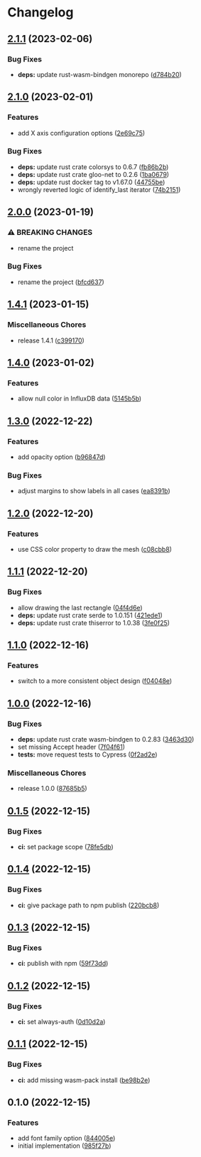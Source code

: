 # Changelog

## [2.1.1](https://github.com/cailloumajor/influxdb-utils-wasm/compare/v2.1.0...v2.1.1) (2023-02-06)


### Bug Fixes

* **deps:** update rust-wasm-bindgen monorepo ([d784b20](https://github.com/cailloumajor/influxdb-utils-wasm/commit/d784b20b0cfcaa13447fbb48bf0e7862118f64bf))

## [2.1.0](https://github.com/cailloumajor/influxdb-utils-wasm/compare/v2.0.0...v2.1.0) (2023-02-01)


### Features

* add X axis configuration options ([2e69c75](https://github.com/cailloumajor/influxdb-utils-wasm/commit/2e69c75973e628d39abde7bed5358345521fff3b))


### Bug Fixes

* **deps:** update rust crate colorsys to 0.6.7 ([fb86b2b](https://github.com/cailloumajor/influxdb-utils-wasm/commit/fb86b2bc9de8e2c04439a36d0a32205a0ed259fb))
* **deps:** update rust crate gloo-net to 0.2.6 ([1ba0679](https://github.com/cailloumajor/influxdb-utils-wasm/commit/1ba0679731eb5abde2f77871375fe2cdcb21dcc4))
* **deps:** update rust docker tag to v1.67.0 ([44755be](https://github.com/cailloumajor/influxdb-utils-wasm/commit/44755be7d0f1a58d80c6fb4fc8da909715c90789))
* wrongly reverted logic of identify_last iterator ([74b2151](https://github.com/cailloumajor/influxdb-utils-wasm/commit/74b2151ab60e61d4d5b31e62afc99ab029fe9e87))

## [2.0.0](https://github.com/cailloumajor/influxdb-utils-wasm/compare/v1.4.1...v2.0.0) (2023-01-19)


### ⚠ BREAKING CHANGES

* rename the project

### Bug Fixes

* rename the project ([bfcd637](https://github.com/cailloumajor/influxdb-utils-wasm/commit/bfcd6377b645e95df9ee41430a8750822f3da7c6))

## [1.4.1](https://github.com/cailloumajor/influxdb-utils-wasm/compare/v1.4.0...v1.4.1) (2023-01-15)


### Miscellaneous Chores

* release 1.4.1 ([c399170](https://github.com/cailloumajor/influxdb-utils-wasm/commit/c39917042dfcc6f0c29c6206370bfe20ba5565ea))

## [1.4.0](https://github.com/cailloumajor/influxdb-utils-wasm/compare/v1.3.0...v1.4.0) (2023-01-02)


### Features

* allow null color in InfluxDB data ([5145b5b](https://github.com/cailloumajor/influxdb-utils-wasm/commit/5145b5b61f9bf33333f09a5dd4819ffee97ed4bd))

## [1.3.0](https://github.com/cailloumajor/influxdb-utils-wasm/compare/v1.2.0...v1.3.0) (2022-12-22)


### Features

* add opacity option ([b96847d](https://github.com/cailloumajor/influxdb-utils-wasm/commit/b96847d2821c46050dcea462f744f9750e31eb27))


### Bug Fixes

* adjust margins to show labels in all cases ([ea8391b](https://github.com/cailloumajor/influxdb-utils-wasm/commit/ea8391b93695dca9cdbbde796c3b10f21b4d5dbe))

## [1.2.0](https://github.com/cailloumajor/influxdb-utils-wasm/compare/v1.1.1...v1.2.0) (2022-12-20)


### Features

* use CSS color property to draw the mesh ([c08cbb8](https://github.com/cailloumajor/influxdb-utils-wasm/commit/c08cbb84c0152638d8f74f4ddf678a1a33153bfc))

## [1.1.1](https://github.com/cailloumajor/influxdb-utils-wasm/compare/v1.1.0...v1.1.1) (2022-12-20)


### Bug Fixes

* allow drawing the last rectangle ([04f4d6e](https://github.com/cailloumajor/influxdb-utils-wasm/commit/04f4d6e2d9a2512320c16c613763378bda437250))
* **deps:** update rust crate serde to 1.0.151 ([421ede1](https://github.com/cailloumajor/influxdb-utils-wasm/commit/421ede1600faf1139e3bbddf6ebdbd07e8fddd4d))
* **deps:** update rust crate thiserror to 1.0.38 ([3fe0f25](https://github.com/cailloumajor/influxdb-utils-wasm/commit/3fe0f25ab10bef844ead5cb67780864a5dcec788))

## [1.1.0](https://github.com/cailloumajor/influxdb-utils-wasm/compare/v1.0.0...v1.1.0) (2022-12-16)


### Features

* switch to a more consistent object design ([f04048e](https://github.com/cailloumajor/influxdb-utils-wasm/commit/f04048e685c0e57c2bb72286e9ff6c1129686133))

## [1.0.0](https://github.com/cailloumajor/influxdb-utils-wasm/compare/v0.1.5...v1.0.0) (2022-12-16)


### Bug Fixes

* **deps:** update rust crate wasm-bindgen to 0.2.83 ([3463d30](https://github.com/cailloumajor/influxdb-utils-wasm/commit/3463d30de8899e33702579c542263757fab96a71))
* set missing Accept header ([7f04f61](https://github.com/cailloumajor/influxdb-utils-wasm/commit/7f04f611301a3c87e4df910c38525180f981633e))
* **tests:** move request tests to Cypress ([0f2ad2e](https://github.com/cailloumajor/influxdb-utils-wasm/commit/0f2ad2e8de2bebe59ef0e034513b68784dafaf56))


### Miscellaneous Chores

* release 1.0.0 ([87685b5](https://github.com/cailloumajor/influxdb-utils-wasm/commit/87685b5286e212c42a0b218a33438fbc8c3978f6))

## [0.1.5](https://github.com/cailloumajor/influxdb-utils-wasm/compare/v0.1.4...v0.1.5) (2022-12-15)


### Bug Fixes

* **ci:** set package scope ([78fe5db](https://github.com/cailloumajor/influxdb-utils-wasm/commit/78fe5dbfe1dcee7bbeb63cf48a35e4352b96b0f3))

## [0.1.4](https://github.com/cailloumajor/influxdb-utils-wasm/compare/v0.1.3...v0.1.4) (2022-12-15)


### Bug Fixes

* **ci:** give package path to npm publish ([220bcb8](https://github.com/cailloumajor/influxdb-utils-wasm/commit/220bcb83bdf6248ec5926788d0959bdfdc6a2030))

## [0.1.3](https://github.com/cailloumajor/influxdb-utils-wasm/compare/v0.1.2...v0.1.3) (2022-12-15)


### Bug Fixes

* **ci:** publish with npm ([59f73dd](https://github.com/cailloumajor/influxdb-utils-wasm/commit/59f73dd2c3998c2e5f5d96a0aaa6b2acac8f5c3f))

## [0.1.2](https://github.com/cailloumajor/influxdb-utils-wasm/compare/v0.1.1...v0.1.2) (2022-12-15)


### Bug Fixes

* **ci:** set always-auth ([0d10d2a](https://github.com/cailloumajor/influxdb-utils-wasm/commit/0d10d2a4b1fc8740e0da26995188bbb5d357ed4f))

## [0.1.1](https://github.com/cailloumajor/influxdb-utils-wasm/compare/v0.1.0...v0.1.1) (2022-12-15)


### Bug Fixes

* **ci:** add missing wasm-pack install ([be98b2e](https://github.com/cailloumajor/influxdb-utils-wasm/commit/be98b2e0f4dc40dfdb7575a66003aea67eaac804))

## 0.1.0 (2022-12-15)


### Features

* add font family option ([844005e](https://github.com/cailloumajor/influxdb-utils-wasm/commit/844005ecb2716c7b97892e58826ef1d0bb40aee2))
* initial implementation ([985f27b](https://github.com/cailloumajor/influxdb-utils-wasm/commit/985f27b6af7de9d5ac889b8c4b10583589f96215))
